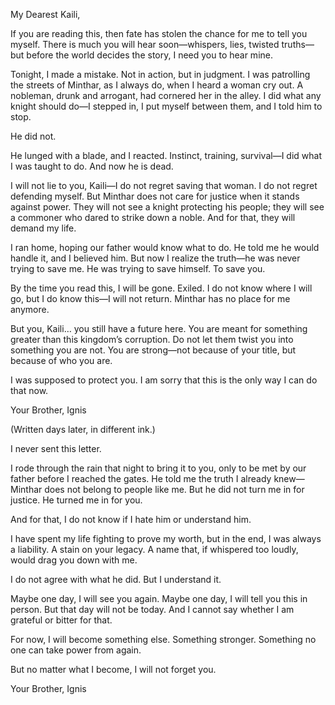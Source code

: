 My Dearest Kaili,

If you are reading this, then fate has stolen the chance for me to tell you myself. There is much you will hear soon—whispers, lies, twisted truths—but before the world decides the story, I need you to hear mine.

Tonight, I made a mistake. Not in action, but in judgment. I was patrolling the streets of Minthar, as I always do, when I heard a woman cry out. A nobleman, drunk and arrogant, had cornered her in the alley. I did what any knight should do—I stepped in, I put myself between them, and I told him to stop.

He did not.

He lunged with a blade, and I reacted. Instinct, training, survival—I did what I was taught to do. And now he is dead.

I will not lie to you, Kaili—I do not regret saving that woman. I do not regret defending myself. But Minthar does not care for justice when it stands against power. They will not see a knight protecting his people; they will see a commoner who dared to strike down a noble. And for that, they will demand my life.

I ran home, hoping our father would know what to do. He told me he would handle it, and I believed him. But now I realize the truth—he was never trying to save me. He was trying to save himself. To save you.

By the time you read this, I will be gone. Exiled. I do not know where I will go, but I do know this—I will not return. Minthar has no place for me anymore.

But you, Kaili… you still have a future here. You are meant for something greater than this kingdom’s corruption. Do not let them twist you into something you are not. You are strong—not because of your title, but because of who you are.

I was supposed to protect you. I am sorry that this is the only way I can do that now.

Your Brother,
Ignis

(Written days later, in different ink.)

I never sent this letter.

I rode through the rain that night to bring it to you, only to be met by our father before I reached the gates. He told me the truth I already knew—Minthar does not belong to people like me. But he did not turn me in for justice. He turned me in for you.

And for that, I do not know if I hate him or understand him.

I have spent my life fighting to prove my worth, but in the end, I was always a liability. A stain on your legacy. A name that, if whispered too loudly, would drag you down with me.

I do not agree with what he did. But I understand it.

Maybe one day, I will see you again. Maybe one day, I will tell you this in person. But that day will not be today. And I cannot say whether I am grateful or bitter for that.

For now, I will become something else. Something stronger. Something no one can take power from again.

But no matter what I become, I will not forget you.

Your Brother,
Ignis
